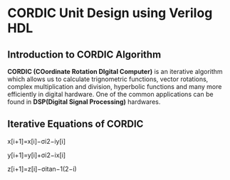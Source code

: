 # CORDIC Unit Design using Verilog HDL

## Introduction to CORDIC Algorithm
**CORDIC (COordinate Rotation DIgital Computer)** is an iterative algorithm which allows us to calculate trignometric functions, vector rotations, complex multiplication and division, hyperbolic functions
and many more efficiently in digital hardware.
One of the common applications can be found in **DSP(Digital Signal Processing)** hardwares.

## Iterative Equations of CORDIC
x[i+1]=x[i]−σi2−iy[i]

y[i+1]=y[i]+σi2−ix[i]

z[i+1]=z[i]−σitan−1(2−i)


